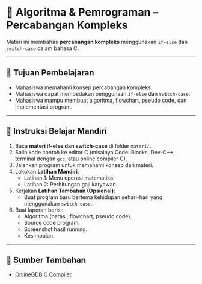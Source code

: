 # 📘 Algoritma & Pemrograman – Percabangan Kompleks
Materi ini membahas **percabangan kompleks** menggunakan `if-else` dan `switch-case` dalam bahasa C.

---

## 🎯 Tujuan Pembelajaran
- Mahasiswa memahami konsep percabangan kompleks.
- Mahasiswa dapat membedakan penggunaan `if-else` dan `switch-case`.
- Mahasiswa mampu membuat algoritma, flowchart, pseudo code, dan implementasi program.

---

## 📝 Instruksi Belajar Mandiri
1. Baca **materi if-else dan switch-case** di folder `materi/`.
2. Salin kode contoh ke editor C (misalnya Code::Blocks, Dev-C++, terminal dengan `gcc`, atau online compiler C).
3. Jalankan program untuk memahami konsep dari materi.
4. Lakukan **Latihan Mandiri**:
   - Latihan 1: Menu operasi matematika.
   - Latihan 2: Perhitungan gaji karyawan.
5. Kerjakan **Latihan Tambahan (Opsional)**:
   - Buat program baru bertema kehidupan sehari-hari yang menggunakan `switch-case`.
6. Buat laporan berisi:
   - Algoritma (narasi, flowchart, pseudo code).
   - Source code program.
   - Screenshot hasil running.
   - Kesimpulan.

---

## 🔗 Sumber Tambahan
- [OnlineGDB C Compiler](https://www.onlinegdb.com/online_c_compiler)  
